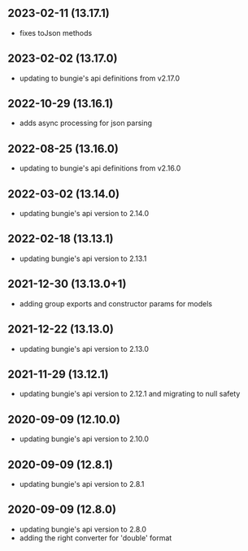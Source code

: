 ## 2023-02-11 (13.17.1)
- fixes toJson methods
## 2023-02-02 (13.17.0)
- updating to bungie's api definitions from v2.17.0

## 2022-10-29 (13.16.1)
- adds async processing for json parsing

## 2022-08-25 (13.16.0)
- updating to bungie's api definitions from v2.16.0

## 2022-03-02 (13.14.0)
- updating bungie's api version to 2.14.0

## 2022-02-18 (13.13.1)
- updating bungie's api version to 2.13.1
## 2021-12-30 (13.13.0+1)
- adding group exports and constructor params for models

## 2021-12-22 (13.13.0)
- updating bungie's api version to 2.13.0

## 2021-11-29 (13.12.1)
- updating bungie's api version to 2.12.1 and migrating to null safety
## 2020-09-09 (12.10.0)
- updating bungie's api version to 2.10.0

## 2020-09-09 (12.8.1)
- updating bungie's api version to 2.8.1

## 2020-09-09 (12.8.0)
- updating bungie's api version to 2.8.0
- adding the right converter for 'double' format